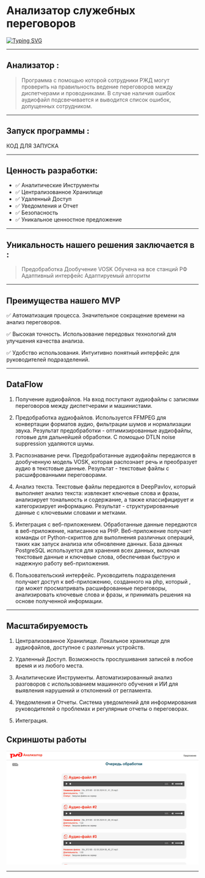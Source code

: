 # Анализатор служебных переговоров

[![Typing SVG](https://readme-typing-svg.herokuapp.com?color=%&lines=Автоматизация+Мультиплатформенность)](https://git.io/typing-svg)

---

## Анализатор :

> Программа с помощью которой сотрудники РЖД могут проверить на правильность ведение переговоров между диспетчерами и проводниками. В случае наличия ошибок аудиофайл подсвечивается и выводится список ошибок, допущенных сотрудником.

---

## Запуск программы :

КОД ДЛЯ ЗАПУСКА

---

## Ценность разработки:

- ✅ Аналитические Инструменты
- ✅ Централизованное Хранилище
- ✅ Удаленный Доступ
- ✅ Уведомления и Отчет
- ✅ Безопасность
- ✅ Уникальное ценностное предложение

---

## Уникальность нашего решения заключается в :

> Предобработка
> Дообучение VOSK
> Обучена на все станций РФ
> Адаптивный интерфейс
> Адаптируемый алгоритм

---

## Преимущества нашего MVP

✅ Автоматизация процесса. Значительное сокращение времени на анализ переговоров.

✅ Высокая точность. Использование передовых технологий для улучшения качества анализа.

✅ Удобство использования. Интуитивно понятный интерфейс для руководителей подразделений.

---

## DataFlow

1. Получение аудиофайлов. На вход поступают аудиофайлы с записями переговоров между диспетчерами и машинистами.

2. Предобработка аудиофайлов. Используется FFMPEG для конвертации форматов аудио, фильтрации шумов и нормализации звука. Результат предобработки - оптимизированные аудиофайлы, готовые для дальнейшей обработки. С помощью DTLN noise suppression удаляются шумы.

3. Распознавание речи. Предобработанные аудиофайлы передаются в дообученную модель VOSK, которая распознает речь и преобразует аудио в текстовые данные. Результат - текстовые файлы с расшифрованными переговорами.

4. Анализ текста. Текстовые файлы передаются в DeepPavlov, который выполняет анализ текста: извлекает ключевые слова и фразы, анализирует тональность и содержание, а также классифицирует и категоризирует информацию. Результат - структурированные данные с ключевыми словами и метками.

5. Интеграция с веб-приложением. Обработанные данные передаются в веб-приложение, написанное на PHP. Веб-приложение получает команды от Python-скриптов для выполнения различных операций, таких как запуск анализа или обновление данных. База данных PostgreSQL используется для хранения всех данных, включая текстовые данные и ключевые слова, обеспечивая быструю и надежную
   работу веб-приложения.

6. Пользовательский интерфейс. Руководитель подразделения получает доступ к веб-приложению, созданного на php, который , где может просматривать расшифрованные переговоры, анализировать ключевые слова и фразы, и принимать решения на основе полученной информации.

---

## Масштабируемость

1. Централизованное Хранилище. Локальное хранилище для аудиофайлов, доступное с различных устройств.

2. Удаленный Доступ. Возможность прослушивания записей в любое время и из любого места.

3. Аналитические Инструменты. Автоматизированный анализ разговоров с использованием машинного обучения и ИИ для выявления нарушений и отклонений от регламента.

4. Уведомления и Отчеты. Система уведомлений для информирования руководителей о проблемах и регулярные отчеты о переговорах.

5. Интеграция.

## Скриншоты работы

![Начальная страница](screenshot.png "Орк")

---
